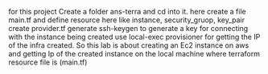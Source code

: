 for this project
Create a folder ans-terra and cd into it.
here create a file main.tf  and define resource here like instance, security_gruop, key_pair
create provider.tf
generate ssh-keygen to generate a key for connecting with the instance being created
use local-exec provisioner for getting the IP of the infra created.
So this lab is about creating an Ec2 instance on aws 
and  getting Ip of the created instance on the local machine where terraform resource file is (main.tf)
